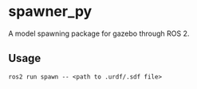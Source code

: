 # spawner_py
A model spawning package for gazebo through ROS 2.

## Usage
```
ros2 run spawn -- <path to .urdf/.sdf file>
```
